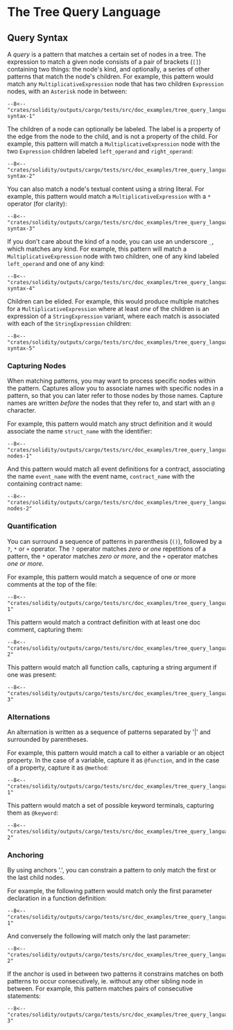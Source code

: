 # The Tree Query Language

## Query Syntax

A _query_ is a pattern that matches a
certain set of nodes in a tree. The expression to match a given node
consists of a pair of brackets (`[]`) containing two things: the node's kind, and
optionally, a series of other patterns that match the node's children. For
example, this pattern would match any `MultiplicativeExpression` node that has
two children `Expression` nodes, with an `Asterisk` node in between:

```{ .scheme }
--8<-- "crates/solidity/outputs/cargo/tests/src/doc_examples/tree_query_language.rs:query-syntax-1"
```

The children of a node can optionally be labeled. The label is a property of the edge from
the node to the child, and is not a property of the child. For example, this pattern will match
a `MultiplicativeExpression` node with the two `Expression` children labeled `left_operand` and `right_operand`:

```{ .scheme }
--8<-- "crates/solidity/outputs/cargo/tests/src/doc_examples/tree_query_language.rs:query-syntax-2"
```

You can also match a node's textual content using a string literal. For example, this pattern would match a
`MultiplicativeExpression` with a `*` operator (for clarity):

```{ .scheme }
--8<-- "crates/solidity/outputs/cargo/tests/src/doc_examples/tree_query_language.rs:query-syntax-3"
```

If you don't care about the kind of a node, you can use an underscore `_`, which matches any kind.
For example, this pattern will match a `MultiplicativeExpression`
node with two children, one of any kind labeled `left_operand` and one of any kind:

```{ .scheme }
--8<-- "crates/solidity/outputs/cargo/tests/src/doc_examples/tree_query_language.rs:query-syntax-4"
```

Children can be elided. For example, this would produce multiple matches for a
`MultiplicativeExpression` where at least _one_ of the children is an expression of a `StringExpression` variant, where each match
is associated with each of the `StringExpression` children:

```{ .scheme }
--8<-- "crates/solidity/outputs/cargo/tests/src/doc_examples/tree_query_language.rs:query-syntax-5"
```

### Capturing Nodes

When matching patterns, you may want to process specific nodes within the
pattern. Captures allow you to associate names with specific nodes in a pattern,
so that you can later refer to those nodes by those names. Capture names are
written _before_ the nodes that they refer to, and start with an `@` character.

For example, this pattern would match any struct definition and it would associate
the name `struct_name` with the identifier:

```{ .scheme }
--8<-- "crates/solidity/outputs/cargo/tests/src/doc_examples/tree_query_language.rs:capturing-nodes-1"
```

And this pattern would match all event definitions for a contract, associating the name
`event_name` with the event name, `contract_name` with the containing contract name:

```{ .scheme }
--8<-- "crates/solidity/outputs/cargo/tests/src/doc_examples/tree_query_language.rs:capturing-nodes-2"
```

### Quantification

You can surround a sequence of patterns in parenthesis (`()`), followed
by a `?`, `*` or `+` operator. The `?` operator matches _zero or one_ repetitions
of a pattern, the `*` operator matches _zero or more_, and the `+` operator
matches _one or more_.

For example, this pattern would match a sequence of one or more comments at the top of the file:

```{ .scheme }
--8<-- "crates/solidity/outputs/cargo/tests/src/doc_examples/tree_query_language.rs:quantification-1"
```

This pattern would match a contract definition with at least one doc comment, capturing them:

```{ .scheme }
--8<-- "crates/solidity/outputs/cargo/tests/src/doc_examples/tree_query_language.rs:quantification-2"
```

This pattern would match all function calls, capturing a string argument if one was
present:

```{ .scheme }
--8<-- "crates/solidity/outputs/cargo/tests/src/doc_examples/tree_query_language.rs:quantification-3"
```

### Alternations

An alternation is written as a sequence of patterns separated by '|' and surrounded by parentheses.

For example, this pattern would match a call to either a variable or an object property.
In the case of a variable, capture it as `@function`, and in the case of a property, capture it as `@method`:

```{ .scheme }
--8<-- "crates/solidity/outputs/cargo/tests/src/doc_examples/tree_query_language.rs:alternations-1"
```

This pattern would match a set of possible keyword terminals, capturing them as `@keyword`:

```{ .scheme }
--8<-- "crates/solidity/outputs/cargo/tests/src/doc_examples/tree_query_language.rs:alternations-2"
```

### Anchoring

By using anchors '.', you can constrain a pattern to only match the first or the last child nodes.

For example, the following pattern would match only the first parameter
declaration in a function definition:

```{ .scheme }
--8<-- "crates/solidity/outputs/cargo/tests/src/doc_examples/tree_query_language.rs:anchoring-1"
```

And conversely the following will match only the last parameter:

```{ .scheme }
--8<-- "crates/solidity/outputs/cargo/tests/src/doc_examples/tree_query_language.rs:anchoring-2"
```

If the anchor is used in between two patterns it constrains matches on both
patterns to occur consecutively, ie. without any other sibling node in between. For
example, this pattern matches pairs of consecutive statements:

```{ .scheme }
--8<-- "crates/solidity/outputs/cargo/tests/src/doc_examples/tree_query_language.rs:anchoring-3"
```
